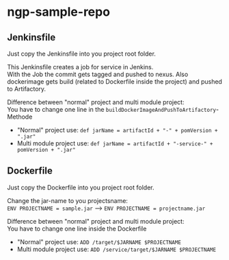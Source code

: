 # ngp-sample-repo

## Jenkinsfile
Just copy the Jenkinsfile into you project root folder. 

This Jenkinsfile creates a job for service in Jenkins.  
With the Job the commit gets tagged and pushed to nexus. Also dockerimage gets build (related to Dockerfile inside the project) and pushed to Artifactory.

Difference between "normal" project and multi module project:  
You have to change one line in the `buildDockerImageAndPushToArtifactory`- Methode
* "Normal" project use: `def jarName = artifactId + "-" + pomVersion + ".jar"`
* Multi module project use: `def jarName = artifactId + "-service-" + pomVersion + ".jar"`

## Dockerfile
Just copy the Dockerfile into you project root folder. 

Change the jar-name to you projectsname:  
`ENV PROJECTNAME = sample.jar` --> `ENV PROJECTNAME = projectname.jar`

Difference between "normal" project and multi module project:  
You have to change one line inside the Dockerfile
* "Normal" project use: `ADD /target/$JARNAME $PROJECTNAME`
* Multi module project use: `ADD /service/target/$JARNAME $PROJECTNAME`

